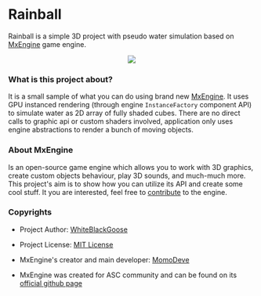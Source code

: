 # Rainball
Rainball is a simple 3D project with pseudo water simulation based on [MxEngine](https://github.com/asc-community/MxEngine) game engine.

<p align="center">
<img src="realistic.gif">
</p>

### What is this project about?

It is a small sample of what you can do using brand new [MxEngine](https://github.com/asc-community/MxEngine). It uses GPU instanced rendering (through engine `InstanceFactory` component API) to simulate water as 2D array of fully shaded cubes. There are no direct calls to graphic api or custom shaders involved, application only uses engine abstractions to render a bunch of moving objects.

### About MxEngine

Is an open-source game engine which allows you to work with 3D graphics, create custom objects behaviour, play 3D sounds, and much-much more.
This project's aim is to show how you can utilize its API and create some cool stuff. It you are interested, feel free to 
[contribute](https://github.com/asc-community/MxEngine/issues/4) to the engine.

### Copyrights

- Project Author: [WhiteBlackGoose](https://github.com/WhiteBlackGoose)

- Project License: [MIT License](https://github.com/WhiteBlackGoose/Rainball/blob/master/LICENSE)

- MxEngine's creator and main developer: [MomoDeve](https://github.com/MomoDeve)

- MxEngine was created for ASC community and can be found on its [official github page](https://github.com/asc-community)
